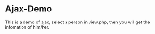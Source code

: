 # Ajax-Demo
This is a demo of ajax, select a person in view.php, then you will get the infomation of him/her.
